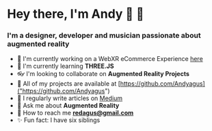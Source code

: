 <h1> Hey there, I'm Andy 🎹 👋 </h1>
<h3> I'm a designer, developer and musician passionate about augmented reality </h3>

- 🔭 I'm currently working on a WebXR eCommerce Experience [here]("https://github.com/Andyagus/webxr-porty-back")
- 🌻 I'm currently learning **THREE.JS**
- 👓 I'm looking to collaborate on **Augmented Reality Projects**
- 📕 All of my projects are available at [https://github.com/Andyagus]("https://github.com/Andyagus")
- 📝 I regularly write articles on [Medium]("https://medium.com/@andyflatiron")
- 🌌 Ask me about **Augmented Reality**
- 📨 How to reach me **redagus@gmail.com**
- ✨ Fun fact: I have six siblings 
